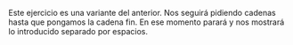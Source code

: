 Este ejercicio es una variante del anterior. Nos seguirá pidiendo cadenas hasta que pongamos la cadena fin. En ese momento parará y nos mostrará lo introducido separado por espacios.